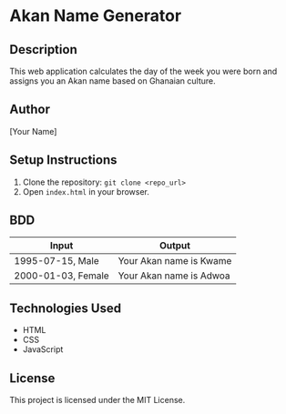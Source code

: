 # Akan Name Generator

## Description
This web application calculates the day of the week you were born and assigns you an Akan name based on Ghanaian culture.

## Author
[Your Name]

## Setup Instructions
1. Clone the repository: `git clone <repo_url>`
2. Open `index.html` in your browser.

## BDD
| Input        | Output        |
|--------------|---------------|
| 1995-07-15, Male | Your Akan name is Kwame |
| 2000-01-03, Female | Your Akan name is Adwoa |

## Technologies Used
- HTML
- CSS
- JavaScript

## License
This project is licensed under the MIT License.
